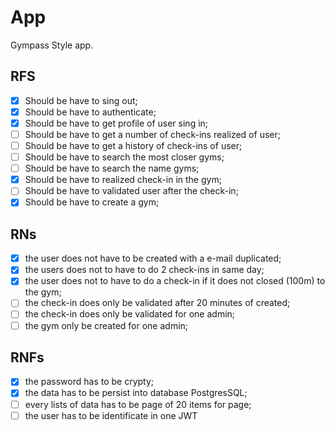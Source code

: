 # App

Gympass Style app.

## RFS

- [x] Should be have to sing out;
- [x] Should be have to authenticate;
- [x] Should be have to get profile of user sing in;
- [ ] Should be have to get a number of check-ins realized of user;
- [ ] Should be have to get a history of check-ins of user;
- [ ] Should be have to search the most closer gyms;
- [ ] Should be have to search the name gyms;
- [x] Should be have to realized check-in in the gym;
- [ ] Should be have to validated user after the check-in;
- [x] Should be have to create a gym;

## RNs

- [x] the user does not have to be created with a e-mail duplicated;
- [x] the users does not to have to do 2 check-ins in same day;
- [X] the user does not to have to do a check-in if it does not closed (100m) to the gym;
- [ ] the check-in does only be validated after 20 minutes of created;
- [ ] the check-in does only be validated for one admin;
- [ ] the gym only be created for one admin;

## RNFs

- [x] the password has to be crypty;
- [x] the data has to be persist into database PostgresSQL;
- [ ] every lists of data has to be page of 20 items for page;
- [ ] the user has to be identificate in one JWT
